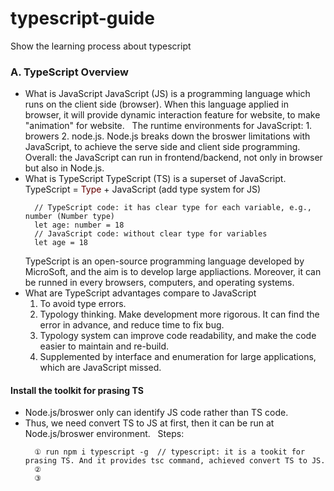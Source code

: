 # typescript-guide

Show the learning process about typescript

### A. TypeScript Overview

- What is JavaScript
  JavaScript (JS) is a programming language which runs on the client side (browser).
  When this language applied in browser, it will provide dynamic interaction feature for website, to make "animation" for website.
  &nbsp;
  The runtime environments for JavaScript: 1. browers 2. node.js.
  Node.js breaks down the broswer limitations with JavaScript, to achieve the serve side and client side programming.
  &nbsp;
  Overall: the JavaScript can run in frontend/backend, not only in browser but also in Node.js.
  &nbsp;
- What is TypeScript
  TypeScript (TS) is a superset of JavaScript.
  TypeScript = <font color="660000">Type</font> + JavaScript (add type system for JS)
  ```
    // TypeScript code: it has clear type for each variable, e.g., number (Number type)
    let age: number = 18
    // JavaScript code: without clear type for variables
    let age = 18
  ```
  TypeScript is an open-source programming language developed by MicroSoft, and the aim is to develop large appliactions. Moreover, it can be runned in every browsers, computers, and operating systems.
  &nbsp;
- What are TypeScript advantages compare to JavaScript
  1. To avoid type errors.
  2. Typology thinking. Make development more rigorous. It can find the error in advance, and reduce time to fix bug.
  3. Typology system can improve code readability, and make the code easier to maintain and re-build.
  4. Supplemented by interface and enumeration for large applications, which are JavaScript missed.

#### Install the toolkit for prasing TS

- Node.js/broswer only can identify JS code rather than TS code.
- Thus, we need convert TS to JS at first, then it can be run at Node.js/broswer environment.
  &nbsp;
  Steps:
  ```
    ① run npm i typescript -g  // typescript: it is a tookit for prasing TS. And it provides tsc command, achieved convert TS to JS.
    ②
    ③
  ```
